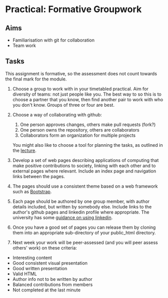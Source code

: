 # Practical: Formative Groupwork

## Aims

* Familiarisation with git for collaboration
* Team work

## Tasks

This assignment is formative, so the assessment does not count towards the final mark for the module.

1. Choose a group to work with in your timetabled practical. Aim for diversity of teams: not just people like you. The best way to so this is to choose a partner that you know, then find another pair to work with who you don't know. Groups of three or four are best.

2. Choose a way of collaborating with github:

   1. One person approves changes, others make pull requests (fork?)
   2. One person owns the repository, others are collaborators
   3. Collaborators form an organization for multiple projects

   You might also like to choose a tool for planning the tasks, as outlined in the [lecture](https://gitpitch.com/stevenaeola/gitpitch/master?p=prog/git_collab#/6).
   
3. Develop a set of web pages describing applications of computing that make positive contributions  to society, linking with each other and to external pages where relevant. Include an index page and navigation links between the pages.

4. The pages should use a consistent theme based on a web framework such as [Bootstrap](https://getbootstrap.com).

5. Each page should be authored by one group member, with author details included, but written by somebody else. Include links to the author's github pages and linkedin profile where appropriate. The university has some [guidance on using linkedin](https://www.dur.ac.uk/careers/students/careerplanning/research/socialmedia/linkedin/).

6. Once you have a good set of pages you can release them by cloning them into an appropriate sub-directory of your public_html directory.

7. Next week your work will be peer-assessed (and you will peer assess others' work) on these criteria:

  - Interesting content
  - Good consistent visual presentation
  - Good written presentation
  - Valid HTML
  - Author info not to be written by author
  - Balanced contributions from members
  - Not completed at the last minute
